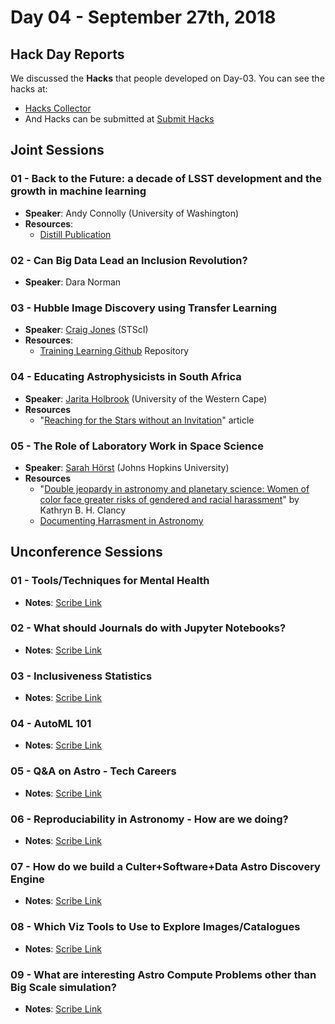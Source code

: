 # Day 04 - September 27th, 2018

## Hack Day Reports

We discussed the **Hacks** that people developed on Day-03.
You can see the hacks at:

- [Hacks Collector](https://dotastro.github.io/hacks-collector/)
- And Hacks can be submitted at [Submit Hacks](https://dotastronomy-hack-submitter.herokuapp.com/)

## Joint Sessions

### 01 - Back to the Future: a decade of LSST development and the growth in machine learning

- **Speaker**: Andy Connolly (University of Washington)
- **Resources**:
    - [Distill Publication](https://distill.pub/)

### 02 - Can Big Data Lead an Inclusion Revolution?

- **Speaker**: Dara Norman

### 03 - Hubble Image Discovery using Transfer Learning

- **Speaker**: [Craig Jones](https://github.com/brechmos-stsci) (STScI)
- **Resources**:
    - [Training Learning Github](https://github.com/brechmos-stsci/transfer-learning) Repository

### 04 - Educating Astrophysicists in South Africa

- **Speaker**: [Jarita Holbrook](https://www.linkedin.com/in/jarita-holbrook-b6524b1/) (University of the Western Cape)
- **Resources**
    - "[Reaching for the Stars without an Invitation](https://www.americanscientist.org/article/reaching-for-the-stars-without-an-invitation)" article

### 05 - The Role of Laboratory Work in Space Science

- **Speaker**: [Sarah Hörst](http://www.sarahhorst.com/) (Johns Hopkins University)
- **Resources**
    - "[Double jeopardy in astronomy and planetary science: Women of color face greater risks of gendered and racial harassment](https://agupubs.onlinelibrary.wiley.com/doi/abs/10.1002/2017JE005256)" by Kathryn B. H. Clancy
    - [Documenting Harrasment in Astronomy](https://www.insidehighered.com/news/2017/07/11/survey-data-point-widespread-problems-female-and-minority-scholars-astronomy)


## Unconference Sessions

### 01 - Tools/Techniques for Mental Health

- **Notes**: [Scribe Link](https://docs.google.com/document/d/1yDC1IFjeAuPD_KTyukmfMpC_PxN-rzx23BejQQCDyYk/edit)

    
### 02 - What should Journals do with Jupyter Notebooks?

- **Notes**: [Scribe Link](https://docs.google.com/document/d/1S1H1wAjtOTKKZ66aNz3E82q51oSeRZbH0yQLNT0AC1k/edit)

### 03 - Inclusiveness Statistics

- **Notes**: [Scribe Link](https://docs.google.com/document/d/1HqoqkwDBock0_lWj-r2YboG2UNGQ8_Lbf8E03NQoLB4/edit)

### 04 - AutoML 101

- **Notes**: [Scribe Link](https://docs.google.com/document/d/1A5xc7lKXL3LWQtZZ-NAXkF9iFL4SkxP5OmoeV5Gnfwc/edit)

### 05 - Q&A on Astro - Tech Careers

- **Notes**: [Scribe Link](https://docs.google.com/document/d/1E7D6cIeUpFwAic1PYieBPVd79_Tb85MFZmloQsd8dqg/edit)

### 06 - Reproduciability in Astronomy - How are we doing?

- **Notes**: [Scribe Link](https://docs.google.com/document/d/1-UKfyF5jaRuIn98fTZUMSoW3incfCNzrxmn97rcggk4/edit)

### 07 - How do we build a Culter+Software+Data Astro Discovery Engine

- **Notes**: [Scribe Link](https://docs.google.com/document/d/1A5xc7lKXL3LWQtZZ-NAXkF9iFL4SkxP5OmoeV5Gnfwc/edit)


### 08 - Which Viz Tools to Use to Explore Images/Catalogues

- **Notes**: [Scribe Link](https://docs.google.com/document/d/1CdvSY-1sjOIG9bDD4YdCRrVvohfTu7P74gEHajFaZGc/edit)

### 09 - What are interesting Astro Compute Problems other than Big Scale simulation?

- **Notes**: [Scribe Link](https://docs.google.com/document/d/1TFP6WCmRbxdNPFmh8NxEon4CwDK1h1vG2yEoMzH1S8A/edit)
